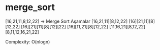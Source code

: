 # merge_sort
[16,21,11,8,12,22] -> Merge Sort
Aşamalar
[16,21,11][8,12,22]
[16][21,11][8][12,22]
[16][21][11][8][12][22]
[16][11,21][8][12,22]
[11,16,21][8,12,22]
[8,11,12,16,21,22]

Complexity: O(nlogn)
